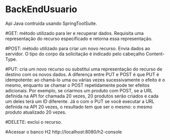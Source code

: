 # BackEndUsuario

Api Java contruida usando SpringToolSuite.

 #GET: método utilizado para ler e recuperar dados. Requisita uma representação do recurso especificado e retorna essa representação.
  
 #POST: método utilizado para criar um novo recurso. Envia dados ao servidor. O tipo do corpo da solicitação é indicado pelo cabeçalho Content-Type.
  
 #PUT: cria um novo recurso ou substitui uma representação do recurso de destino com os novos dados. A diferença entre PUT e POST é que PUT é idempotente: ao chamá-lo uma ou           várias vezes sucessivamente o efeito é o mesmo, enquanto se chamar o POST repetidamente pode ter efeitos adicionais. Por exemplo, se criarmos um produto com POST, se a URL         definida na API for chamada 20 vezes, 20 produtos serão criados e cada um deles terá um ID diferente. Já o com o PUT se você executar a URL definida na API 20 vezes, o             resultado tem que ser o mesmo: o mesmo produto atualizado 20 vezes.
    
 #DELETE: exclui o recurso.

#Acessar o banco H2
http://localhost:8080/h2-console
